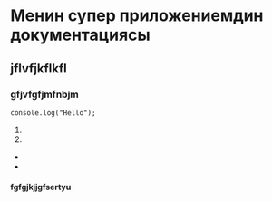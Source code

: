 # Менин супер приложениемдин документациясы

## jflvfjkflkfl

### gfjvfgfjmfnbjm

```
console.log("Hello");
```

1.
2.

-
-

#### fgfgjkjjgfsertyu
